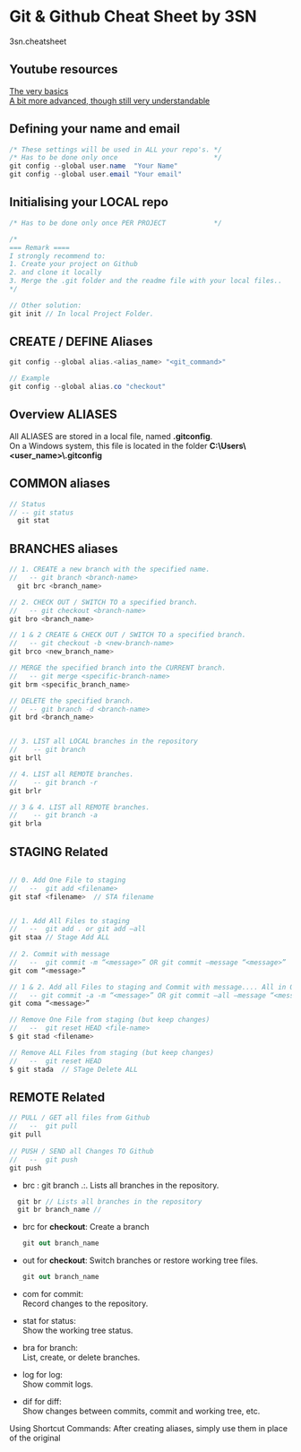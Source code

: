 # Git &amp; Github Cheat Sheet by 3SN
3sn.cheatsheet

## Youtube resources

[The very basics](https://www.youtube.com/watch?v=mJ-qvsxPHpY)   
[A bit more advanced, though still very understandable](https://www.youtube.com/watch?v=tRZGeaHPoaw)

## Defining your name and email
```csharp
/* These settings will be used in ALL your repo's. */
/* Has to be done only once                        */ 
git config --global user.name  "Your Name"
git config --global user.email "Your email"
```

## Initialising your LOCAL repo
```csharp
/* Has to be done only once PER PROJECT            */ 

/* 
=== Remark ====
I strongly recommend to:   
1. Create your project on Github 
2. and clone it locally 
3. Merge the .git folder and the readme file with your local files..
*/

// Other solution:
git init // In local Project Folder.
```

## CREATE / DEFINE Aliases

```csharp
git config --global alias.<alias_name> "<git_command>"

// Example
git config --global alias.co "checkout"
```

## Overview ALIASES
All ALIASES are stored in a local file, named **.gitconfig**.   
On a Windows system, this file is located in the folder **C:\Users\\<user_name>\\.gitconfig**


## COMMON aliases
```csharp 
// Status
// -- git status
  git stat  
```

## BRANCHES aliases
```csharp 
// 1. CREATE a new branch with the specified name. 
//   -- git branch <branch-name>
  git brc <branch_name>

// 2. CHECK OUT / SWITCH TO a specified branch.
//   -- git checkout <branch-name>
git bro <branch_name>       

// 1 & 2 CREATE & CHECK OUT / SWITCH TO a specified branch.
//   -- git checkout -b <new-branch-name>
git brco <new_branch_name> 

// MERGE the specified branch into the CURRENT branch.
//   -- git merge <specific-branch-name>
git brm <specific_branch_name>

// DELETE the specified branch.
//   -- git branch -d <branch-name>
git brd <branch_name>


// 3. LIST all LOCAL branches in the repository
//    -- git branch
git brll   

// 4. LIST all REMOTE branches.
//    -- git branch -r
git brlr

// 3 & 4. LIST all REMOTE branches.
//    -- git branch -a
git brla
```

## STAGING Related
```csharp 

// 0. Add One File to staging 
//   --  git add <filename>
git staf <filename>  // STA filename


// 1. Add All Files to staging 
//   --  git add . or git add –all
git staa // Stage Add ALL                    
  
// 2. Commit with message 
//   --  git commit -m “<message>” OR git commit –message “<message>”
git com “<message>”          

// 1 & 2. Add all Files to staging and Commit with message.... All in One .:. BETTER .:.  
//   -- git commit -a -m “<message>” OR git commit –all –message “<message>”
git coma “<message>”  

// Remove One File from staging (but keep changes) 
//   --  git reset HEAD <file-name>
$ git stad <filename>

// Remove ALL Files from staging (but keep changes)
//   --  git reset HEAD
$ git stada  // STage Delete ALL


```

## REMOTE Related
```csharp 
// PULL / GET all files from Github 
//   --  git pull
git pull
  
// PUSH / SEND all Changes TO Github 
//   --  git push
git push          
```








* brc : git branch .:. Lists all branches in the repository.
```csharp 
  git br // Lists all branches in the repository
  git br branch_name // 
  ```



* brc for **checkout**: Create a branch   
  ```csharp 
  git out branch_name
  ```


* out for **checkout**: Switch branches or restore working tree files.   
  ```csharp 
  git out branch_name
  ```


* com for commit:   
Record changes to the repository.

* stat for status:   
Show the working tree status.

* bra for branch:   
List, create, or delete branches.

* log for log:   
Show commit logs.

* dif for diff:   
Show changes between commits, commit and working tree, etc.  

Using Shortcut Commands: After creating aliases, simply use them in place of the original 

